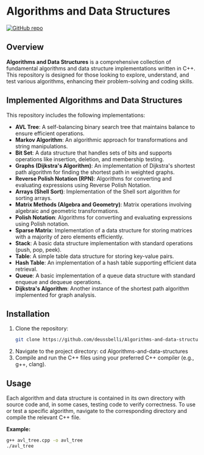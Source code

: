 # Algorithms and Data Structures

[![GitHub repo](https://img.shields.io/badge/GitHub-Algorithms%20and%20Data%20Structures-blue)](https://github.com/deussbelli/Algorithms-and-data-structures.git)

## Overview
**Algorithms and Data Structures** is a comprehensive collection of fundamental algorithms and data structure implementations written in C++. This repository is designed for those looking to explore, understand, and test various algorithms, enhancing their problem-solving and coding skills.

## Implemented Algorithms and Data Structures
This repository includes the following implementations:

- **AVL Tree**: A self-balancing binary search tree that maintains balance to ensure efficient operations.
- **Markov Algorithm**: An algorithmic approach for transformations and string manipulations.
- **Bit Set**: A data structure that handles sets of bits and supports operations like insertion, deletion, and membership testing.
- **Graphs (Dijkstra's Algorithm)**: An implementation of Dijkstra's shortest path algorithm for finding the shortest path in weighted graphs.
- **Reverse Polish Notation (RPN)**: Algorithms for converting and evaluating expressions using Reverse Polish Notation.
- **Arrays (Shell Sort)**: Implementation of the Shell sort algorithm for sorting arrays.
- **Matrix Methods (Algebra and Geometry)**: Matrix operations involving algebraic and geometric transformations.
- **Polish Notation**: Algorithms for converting and evaluating expressions using Polish notation.
- **Sparse Matrix**: Implementation of a data structure for storing matrices with a majority of zero elements efficiently.
- **Stack**: A basic data structure implementation with standard operations (push, pop, peek).
- **Table**: A simple table data structure for storing key-value pairs.
- **Hash Table**: An implementation of a hash table supporting efficient data retrieval.
- **Queue**: A basic implementation of a queue data structure with standard enqueue and dequeue operations.
- **Dijkstra's Algorithm**: Another instance of the shortest path algorithm implemented for graph analysis.

## Installation
1. Clone the repository:
   ```bash
   git clone https://github.com/deussbelli/Algorithms-and-data-structures.git
2. Navigate to the project directory:
cd Algorithms-and-data-structures
3. Compile and run the C++ files using your preferred C++ compiler (e.g., g++, clang).

## Usage
Each algorithm and data structure is contained in its own directory with source code and, in some cases, testing code to verify correctness. To use or test a specific algorithm, navigate to the corresponding directory and compile the relevant C++ file.

**Example:**
  ```bash
g++ avl_tree.cpp -o avl_tree
./avl_tree
